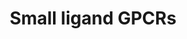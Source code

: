 ---
annotations:
- id: PW:0000125
  parent: signaling pathway
  type: Pathway Ontology
  value: G protein mediated signaling pathway
authors:
- MaintBot
- Mkutmon
- Khanspers
- Egonw
- Eweitz
description: 'G protein–coupled receptors (GPCRs) which are also known as seven-(pass)-transmembrane
  domain receptors, 7TM receptors, heptahelical receptors, serpentine receptor, and
  G protein–linked receptors (GPLR), constitute a large protein family of receptors
  that detect molecules outside the cell and activate internal signal transduction
  pathways and, ultimately, cellular responses. Coupling with G proteins, they are
  called seven-transmembrane receptors because they pass through the cell membrane
  seven times. Source: [https://en.wikipedia.org/wiki/G_protein–coupled_receptor Wikipedia]  These
  small ligand receptors are part of the Rhodopsin-like family of GPCRs. Source: [https://en.wikipedia.org/wiki/Rhodopsin-like_receptors
  Wikipedia]'
last-edited: 2021-05-21
organisms:
- Bos taurus
redirect_from:
- /index.php/Pathway:WP971
- /instance/WP971
- /instance/WP971_r117609
revision: r117609
schema-jsonld:
- '@context': https://schema.org/
  '@id': https://wikipathways.github.io/pathways/WP971.html
  '@type': Dataset
  creator:
    '@type': Organization
    name: WikiPathways
  description: 'G protein–coupled receptors (GPCRs) which are also known as seven-(pass)-transmembrane
    domain receptors, 7TM receptors, heptahelical receptors, serpentine receptor,
    and G protein–linked receptors (GPLR), constitute a large protein family of receptors
    that detect molecules outside the cell and activate internal signal transduction
    pathways and, ultimately, cellular responses. Coupling with G proteins, they are
    called seven-transmembrane receptors because they pass through the cell membrane
    seven times. Source: [https://en.wikipedia.org/wiki/G_protein–coupled_receptor
    Wikipedia]  These small ligand receptors are part of the Rhodopsin-like family
    of GPCRs. Source: [https://en.wikipedia.org/wiki/Rhodopsin-like_receptors Wikipedia]'
  keywords:
  - CNR1
  - CNR2
  - Cannabinoid
  - EP1
  - FP
  - GPR50
  - LPAR1
  - LysophosphatidicAcid
  - MTNR1A
  - Melatonin
  - PTAFR
  - PTGDR
  - PTGER2
  - PTGER3
  - PTGER4
  - PTGIR
  - Prostanoids
  - S1PR1
  - S1PR2
  - S1PR3
  - S1PR4
  - TBXA2R
  license: CC0
  name: Small ligand GPCRs
seo: CreativeWork
title: Small ligand GPCRs
wpid: WP971
---